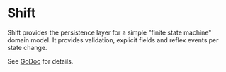# Shift

Shift provides the persistence layer for a simple "finite state machine" domain model. It provides validation, explicit fields and reflex events per state change.

See [GoDoc](https://godoc.org/github.com/luno/shift) for details.